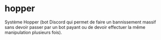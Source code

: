 # hopper
Système Hopper (bot Discord qui permet de faire un bannissement massif sans devoir passer par un bot payant ou de devoir effectuer la même manipulation plusieurs fois).
